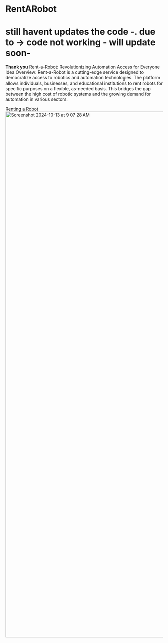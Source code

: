 # RentARobot
# still havent updates the code -. due to -> code not working - will update soon- 
**Thank you** 
Rent-a-Robot: Revolutionizing Automation Access for Everyone
Idea Overview:
Rent-a-Robot is a cutting-edge service designed to democratize access to robotics and automation technologies. The platform allows individuals, businesses, and educational institutions to rent robots for specific purposes on a flexible, as-needed basis. This bridges the gap between the high cost of robotic systems and the growing demand for automation in various sectors.



Renting a Robot 
<img width="1673" alt="Screenshot 2024-10-13 at 9 07 28 AM" src="https://github.com/user-attachments/assets/71a78e8b-7088-4846-98b3-7044d084dec1">
